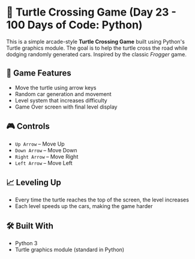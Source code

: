 # 🐢 Turtle Crossing Game (Day 23 - 100 Days of Code: Python)

This is a simple arcade-style **Turtle Crossing Game** built using Python's Turtle graphics module. The goal is to help the turtle cross the road while dodging randomly generated cars. Inspired by the classic *Frogger* game.

## 🚗 Game Features

- Move the turtle using arrow keys
- Random car generation and movement
- Level system that increases difficulty
- Game Over screen with final level display

## 🎮 Controls

- `Up Arrow` – Move Up
- `Down Arrow` – Move Down
- `Right Arrow` – Move Right
- `Left Arrow` – Move Left

## 📈 Leveling Up

- Every time the turtle reaches the top of the screen, the level increases
- Each level speeds up the cars, making the game harder

## 🛠️ Built With

- Python 3
- Turtle graphics module (standard in Python)
